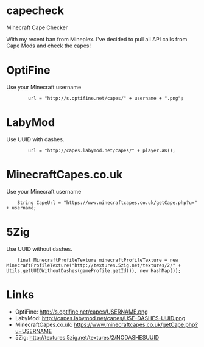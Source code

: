 # capecheck
Minecraft Cape Checker

With my recent ban from Mineplex. I've decided to pull all API calls from Cape Mods and check the capes!

# OptiFine
Use your Minecraft username
```
        url = "http://s.optifine.net/capes/" + username + ".png";
```

# LabyMod
Use UUID with dashes.
```
        url = "http://capes.labymod.net/capes/" + player.aK();
```

# MinecraftCapes.co.uk
Use your Minecraft username
```
    String CapeUrl = "https://www.minecraftcapes.co.uk/getCape.php?u=" + username;
```


# 5Zig
Use UUID without dashes.
```
    final MinecraftProfileTexture minecraftProfileTexture = new MinecraftProfileTexture("http://textures.5zig.net/textures/2/" + Utils.getUUIDWithoutDashes(gameProfile.getId()), new HashMap());
```

# Links
- OptiFine: http://s.optifine.net/capes/USERNAME.png
- LabyMod: http://capes.labymod.net/capes/USE-DASHES-UUID.png
- MinecraftCapes.co.uk: https://www.minecraftcapes.co.uk/getCape.php?u=USERNAME
- 5Zig: http://textures.5zig.net/textures/2/NODASHESUUID
